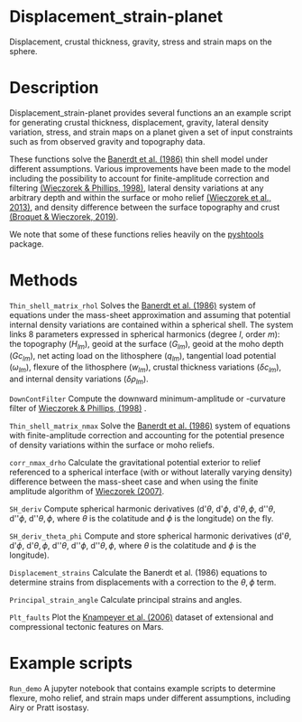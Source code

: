 # Displacement_strain-planet

Displacement, crustal thickness, gravity, stress and strain maps on the sphere.

# Description

Displacement_strain-planet provides several functions an an example script for generating crustal thickness, displacement, gravity, lateral density variation, stress, and strain maps on a planet given a set of input constraints such as from observed gravity and topography data.

These functions solve the [Banerdt et al. (1986)](https://agupubs.onlinelibrary.wiley.com/doi/abs/10.1029/JB091iB01p00403) thin shell model under different assumptions. Various improvements have been made to the model including the possibility to account for finite-amplitude correction and filtering [(Wieczorek & Phillips, 1998)](https://agupubs.onlinelibrary.wiley.com/doi/abs/10.1029/97JE03136), lateral density variations at any arbitrary depth and within the surface or moho relief [(Wieczorek et al., 2013)](https://science.sciencemag.org/content/early/2012/12/04/science.1231530?versioned=true), and density difference between the surface topography and crust [(Broquet & Wieczorek, 2019)](https://agupubs.onlinelibrary.wiley.com/doi/abs/10.1029/2019JE005959). 

We note that some of these functions relies heavily on the [pyshtools](https://shtools.github.io/SHTOOLS/) package.

# Methods
`Thin_shell_matrix_rhol` Solves the [Banerdt et al. (1986)](https://agupubs.onlinelibrary.wiley.com/doi/abs/10.1029/JB091iB01p00403) system of equations under the mass-sheet approximation and assuming that potential internal density variations are contained within a spherical shell. The system links 8 parameters expressed in spherical harmonics (degree $l$, order $m$): the topography ($H_{lm}$), geoid at the surface ($G_{lm}$), geoid at the moho depth ($Gc_{lm}$), net acting load on the lithosphere ($q_{lm}$), tangential load potential ($\omega_{lm}$), flexure of the lithosphere ($w_{lm}$), crustal thickness variations ($\delta c_{lm}$), and internal density variations ($\delta \rho_{lm}$). 

`DownContFilter` Compute the downward minimum-amplitude or -curvature filter of [Wieczorek & Phillips, (1998)](https://agupubs.onlinelibrary.wiley.com/doi/abs/10.1029/97JE03136) .

`Thin_shell_matrix_nmax` Solve the [Banerdt et al. (1986)](https://agupubs.onlinelibrary.wiley.com/doi/abs/10.1029/JB091iB01p00403) system of equations with finite-amplitude correction and accounting for the potential presence of density variations within the surface or moho reliefs.

`corr_nmax_drho` Calculate the gravitational potential exterior to relief referenced to a spherical interface (with or without laterally varying density) difference between the mass-sheet case and when using the finite amplitude algorithm of [Wieczorek (2007)](https://doi.org/10.1016/B978-044452748-6.00156-5).

`SH_deriv` Compute spherical harmonic derivatives (d'$\theta$, d'$\phi$, d'$\theta,\phi$, d''$\theta$, d''$\phi$, d''$\theta,\phi$, where $\theta$ is the colatitude and $\phi$ is the longitude) on the fly.

`SH_deriv_theta_phi` Compute and store spherical harmonic derivatives (d'$\theta$, d'$\phi$, d'$\theta,\phi$, d''$\theta$, d''$\phi$, d''$\theta,\phi$, where $\theta$ is the colatitude and $\phi$ is the longitude).

`Displacement_strains` Calculate the Banerdt et al. (1986) equations to determine strains from displacements with a correction to the $\theta,\phi$ term.

`Principal_strain_angle` Calculate principal strains and angles.

`Plt_faults` Plot the [Knampeyer et al. (2006)](https://agupubs.onlinelibrary.wiley.com/doi/full/10.1029/2006JE002708) dataset of extensional and compressional tectonic features on Mars.

# Example scripts
`Run_demo` A jupyter notebook that contains example scripts to determine flexure, moho relief, and strain maps under different assumptions, including Airy or Pratt isostasy.
